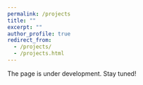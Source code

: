 ```yaml
---
permalink: /projects
title: ""
excerpt: ""
author_profile: true
redirect_from: 
  - /projects/
  - /projects.html
---
```


The page is under development. Stay tuned!
